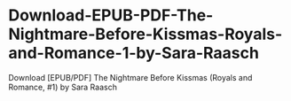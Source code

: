# Download-EPUB-PDF-The-Nightmare-Before-Kissmas-Royals-and-Romance-1-by-Sara-Raasch
Download [EPUB/PDF] The Nightmare Before Kissmas (Royals and Romance, #1) by Sara Raasch
